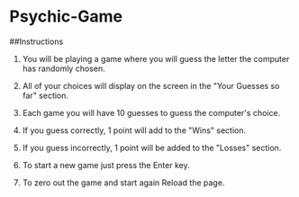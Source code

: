 # Psychic-Game
##Instructions
1. You will be playing a game where you will guess the letter the computer has randomly chosen.

2. All of your choices will display on the screen in the "Your Guesses so far" section.

3. Each game you will have 10 guesses to guess the computer's choice.

4. If you guess correctly, 1 point will add to the "Wins" section. 

5. If you guess incorrectly, 1 point will be added to the "Losses" section.

6. To start a new game just press the Enter key.

7. To zero out the game and start again Reload the page.